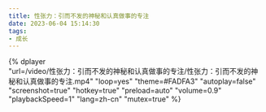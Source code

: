```yaml
---
title: 性张力：引而不发的神秘和认真做事的专注
date: 2023-06-04 15:14:30
tags:
- 成长
---
```


{%
    dplayer     
    "url=/video/性张力：引而不发的神秘和认真做事的专注/性张力：引而不发的神秘和认真做事的专注.mp4"
    "loop=yes"
    "theme=#FADFA3"
    "autoplay=false"
    "screenshot=true"
    "hotkey=true"
    "preload=auto"
    "volume=0.9"
    "playbackSpeed=1"
    "lang=zh-cn"
    "mutex=true"
%}


